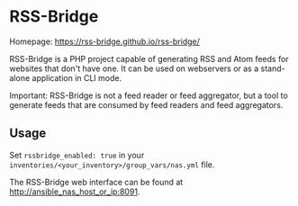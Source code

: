 
# RSS-Bridge

Homepage: <https://rss-bridge.github.io/rss-bridge/>

RSS-Bridge is a PHP project capable of generating RSS and Atom feeds for websites that don't have one. It can be used on webservers or as a stand-alone application in CLI mode.

Important: RSS-Bridge is not a feed reader or feed aggregator, but a tool to generate feeds that are consumed by feed readers and feed aggregators.

## Usage

Set `rssbridge_enabled: true` in your `inventories/<your_inventory>/group_vars/nas.yml` file.

The RSS-Bridge web interface can be found at <http://ansible_nas_host_or_ip:8091>.
